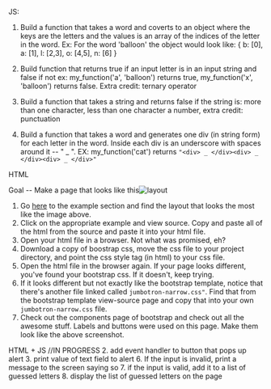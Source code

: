 JS:

1. Build a function that takes a word and coverts to an object where the keys are the letters and the values is an array of the indices of the letter in the word. Ex: For the word 'balloon' the object would look like:
{ b: [0],
  a: [1],
  l: [2,3],
  o: [4,5],
  n: [6]
 }

2. Build function that returns true if an input letter is in an input string and false if not
ex: my_function('a', 'balloon') returns true, my_function('x', 'balloon') returns false. Extra credit: ternary operator

3. Build a function that takes a string and returns false if the string is:
  more than one character,
  less than one character
  a number,
  extra credit: punctuation

4. Build a function that takes a word and generates one div (in string form) for each letter in the word. Inside each div is an underscore with spaces around it -- " _ ". EX: my_function('cat') returns `"<div> _ </div><div> _ </div><div> _ </div>"`



HTML

Goal -- Make a page that looks like this![layout](http://i.imgur.com/hrXTtXc.png)

1. Go [here](http://getbootstrap.com/getting-started/) to the example section and find the layout that looks the most like the image above.
2. Click on the appropriate example and view source. Copy and paste all of the html from the source and paste it into your html file.
3. Open your html file in a browser. Not what was promised, eh?
3. Download a copy of boostrap css, move the css file to your project directory, and point the css style tag (in html) to your css file. 
4. Open the html file in the browser again. If your page looks different, you've found your bootstrap css. If it doesn't, keep trying.
5. If it looks different but not exactly like the bootstrap template, notice that there's another file linked called `jumbotron-narrow.css"`. Find that from the bootstrap template view-source page and copy that into your own `jumbotron-narrow.css` file. 
6. Check out the components page of bootstrap and check out all the awesome stuff. Labels and buttons were used on this page. Make them look like the above screenshot.

HTML + JS
//IN PROGRESS
2. add event handler to button that pops up alert
3. print value of text field to alert
6. If the input is invalid, print a message to the screen saying so
7. if the input is valid, add it to a list of guessed letters
8. display the list of guessed letters on the page
